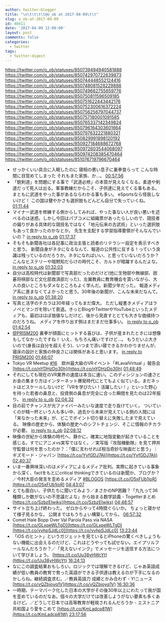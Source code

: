 ```yaml
---
author: twitter-blogger
title: "\n\t\t\t\t@o_ob at 2017-04-09\t\t"
slug: o_ob-at-2017-04-09
id: 40411
date: '2017-04-09 12:00:00'
layout: post
comments: false
categories:
  - twitter
tags:
  - twitter-digest
---
```


https://twitter.com/o_ob/statuses/850739494940581888 https://twitter.com/o_ob/statuses/850742970722639873 https://twitter.com/o_ob/statuses/850744448552124416 https://twitter.com/o_ob/statuses/850748081528229888 https://twitter.com/o_ob/statuses/850749662755659776 https://twitter.com/o_ob/statuses/850750811596509185 https://twitter.com/o_ob/statuses/850751622443442176 https://twitter.com/o_ob/statuses/850752300616372224 https://twitter.com/o_ob/statuses/850756256797044737 https://twitter.com/o_ob/statuses/850757180001091585 https://twitter.com/o_ob/statuses/850765337142349824 https://twitter.com/o_ob/statuses/850796164303601664 https://twitter.com/o_ob/statuses/850797632221880321 https://twitter.com/o_ob/statuses/850829991898120192 https://twitter.com/o_ob/statuses/850927184688672768 https://twitter.com/o_ob/statuses/850972603544068097 https://twitter.com/o_ob/statuses/850974208385470464 https://twitter.com/o_ob/statuses/851076719796670464  

*   せっかくいい具合に入眠したのに 寝相の悪い息子に裏拳食らって こんな時間に目覚めてしまった それもまた家族、か...。 [00:57:56](https://twitter.com/o_ob/statuses/850739494940581888)
*   「銃剣道」を問題にする事で「武道必修」の本質が見えなくなる。柔道や剣道だって死人は出る。軍事教練だからこそ、子供達に見えてくる事もある。まともに武道をやった事があるならわかる事も多い。 eSportsなら怪我しないけど！ この国は健やかさも選択肢もどんどん自分で失っていくね。 [01:11:44](https://twitter.com/o_ob/statuses/850742970722639873)
*   マイナー武道を修練する側からしてみれば、やった事ない人が良い悪いを述べるのは迷惑。しかし今回はパブコメに組織票があったらしいので、競技者の偏りがある具体的な競技名ではなく「地元伝来の古武術」といった選択肢もあって良かったのかなとか。 先生を支配する学習指導要領がそんなんでいいの？ [in reply to o_ob](https://twitter.com/o_ob/statuses/850742970722639873) [01:17:37](https://twitter.com/o_ob/statuses/850744448552124416)
*   そもそも新聞各社は各記事に政治主張と読者のリテラシー設定を表示すべきと思う。 新聞自身がネタになるなんて、報道の公共性に反する！っていう良識は残っているのだろうか。ネタになればいい、と思っていないだろうか？ こんなヒステリーや暗黙知だらけの時代こそ、カルトが暗躍するんだよな。 [in reply to o_ob](https://twitter.com/o_ob/statuses/850744448552124416) [01:32:03](https://twitter.com/o_ob/statuses/850748081528229888)
*   自分は高校時代は新聞部で写真部だったのだけど(他に生物部や無線部、囲碁将棋部など文化部救済部だった)、左翼教員に教育機会を貰いながら、大人の良いところもダメなところもよく学んだ。新聞少年だった。 報道メディア系に進まなくてよかったと思う。30年後の新聞が、こんな未来だなんて。 [in reply to o_ob](https://twitter.com/o_ob/statuses/850748081528229888) [01:38:20](https://twitter.com/o_ob/statuses/850749662755659776)
*   写真と活字のチカラは30年経ってもまだ偉大。 ただし縦書きメディアはラノベとマンガを除いて衰退。きっとBlogやTwitterやYouTubeといったメディアも、最初はほぼ価値なしだけど、後から見直すととても大きな価値持つのだろうね。 メディアを作り出す側はまだまだ仕事多い。 [in reply to o_ob](https://twitter.com/o_ob/statuses/850749662755659776) [01:42:54](https://twitter.com/o_ob/statuses/850750811596509185)
*   [@PRISM200](https://twitter.com/PRISM200) 裏拳が顔面にヒットする喜びは、子供が産まれたときには想像もしてなかったですね！ いえ、もちろん痛いですけど…。 もうだいぶ大きいので(身長は自分を超えそう)、いつまで添い寝できるかわかりませんが、寝床の設計と家族の仲良さには関係があると思います。 [in reply to PRISM200](https://twitter.com/PRISM200/statuses/850750757338963968) [01:46:07](https://twitter.com/o_ob/statuses/850751622443442176)
*   Tokyo VR Meetup [#16](https://twitter.com/search?q=%2316&src=hash)　欧州最大級のVRイベント「#LavalVirtual 」報告会 [https://t.co/nYDHzDo30h](https://t.co/nYDHzDo30h) [01:48:49](https://twitter.com/o_ob/statuses/850752300616372224)
*   それにしても現在のVR業界の速度は本当に速い。このディシジョンの速さとお金の集まり方はインターネット爆発時代にとてもよく似ている。まだネットほどスケールしないけど「VRを学びたい！活躍したい！」といった野心を持った若者の鼻息と、投資側の鼻息が完全に合った瞬間を見たのは22年振り。 [in reply to o_ob](https://twitter.com/o_ob/statuses/850750811596509185) [02:04:32](https://twitter.com/o_ob/statuses/850756256797044737)
*   目の前でチャンスが光ファイバーみたいな速度で走り抜けていく。 ついていくのが精一杯という人も多い中、過去から未来が見えている側の人間には「来なかった未来」が、どこでポイント切り替えに失敗したまで見えている。 映像の歴史から、体験の歴史へのシフトチェンジ、そこに情報のチカラが必要。 [in reply to o_ob](https://twitter.com/o_ob/statuses/850756256797044737) [02:08:12](https://twitter.com/o_ob/statuses/850757180001091585)
*   映像の世紀から体験の時代へ、静かに、確実に地殻変動が起きていることを感じる。すでにアニメvs実写ではなく。／実写版『攻殻機動隊』を見て押井守監督は何を思ったのか？：「僕に言わせれば相当奇妙な映画だと思う」｜ギズモード・ジャパン [https://t.co/YvfGDJ7Alj](https://t.co/YvfGDJ7Alj) [02:40:37](https://twitter.com/o_ob/statuses/850765337142349824)
*   いま一番興味深いのはメディアによるメディア批判。実際に起きている事象から深く、factをもとにcritical thinkingできているのは新聞か、ブログか？／今村大臣の発言を歪めるメディア [#BLOGOS](https://twitter.com/search?q=%23BLOGOS&src=hash) [https://t.co/O5xFUb1ioR](https://t.co/O5xFUb1ioR) [04:43:07](https://twitter.com/o_ob/statuses/850796164303601664)
*   とても面白い、子供たちに聞いてみよう／まさかのNP困難？「九九って36種類しか数がないの不思議だよな」から始まる数学談義 - Togetterまとめ [https://t.co/SzbzEIwiks](https://t.co/SzbzEIwiks) [04:48:57](https://twitter.com/o_ob/statuses/850797632221880321)
*   サイト立ち上げ終わった。 ゼロからやって4時間ぐらいか。 ちょっと寝かせて様子見るかな。 公開まではもうちょい構築してから。 [06:57:32](https://twitter.com/o_ob/statuses/850829991898120192)
*   Comet Hale Bopp Over Val Parola Pass via NASA [https://t.co/GLxpeWLTgD](https://t.co/GLxpeWLTgD) [https://t.co/vvhpSJdLc0](https://t.co/vvhpSJdLc0) [13:23:44](https://twitter.com/o_ob/statuses/850927184688672768)
*   「iOS のヒント」というガジェットを見ているとiPhoneの驚くべきしょうもない機能に出会えるのだけど、これはどうやっても試せない。エイプリルフールなんだろうか？／「見えないインク」でメッセージを送信する方法について学びましょう。 [https://t.co/Uu38yHWcYt](https://t.co/Uu38yHWcYt) [16:24:13](https://twitter.com/o_ob/statuses/850972603544068097)
*   なにこの調査結果おもしろい。ロジックでは理解できるけど、じゃあ英語成績が低い教員の教育で育った英語ができる子供達は教えるのが下手になるのかしらね。継続調査求む。／教員英語力 成績とかみ合わず - Y!ニュース [https://t.co/vQZbjoyq1V](https://t.co/vQZbjoyq1V) [16:30:36](https://twitter.com/o_ob/statuses/850974208385470464)
*   一時期、テーマパーク化した日本の大学がその後30年以上にわたって我が国を歪めているのだなあ。個々の大学だけでは改善しようがない要素も多くあるけど。／どうして日本では高等教育が軽視されるんだろうか - エストニア共和国より愛をこめて [https://t.co/KmLadcp81W](https://t.co/KmLadcp81W) [23:17:56](https://twitter.com/o_ob/statuses/851076719796670464)